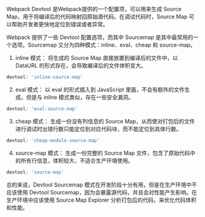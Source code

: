 Webpack Devtool 是Webpack提供的一个配置项，可以用来生成 Source Map，用于将编译后的代码映射回原始源代码。在调试代码时，Source Map 可以帮助开发者更快地定位到错误或者异常。

Webpack 提供了一些 Devtool 配置选项，而其中 Sourcemap 是其中最常用的一个选项。Sourcemap 又分为四种模式：inline、eval、cheap 和 source-map。

1. inline 模式：
将生成的 Source Map 直接放置到编译后的文件中，以 DataURL 的形式存在，会导致编译后的文件体积变大。
```js
devtool: 'inline-source-map'
```

2. eval 模式：
以 eval 的形式插入到 JavaScript 里面，不会有额外的文件生成，但是与 inline 模式类似，存在一些安全漏洞。
```js
devtool: 'eval-source-map'
```

3. cheap 模式：
生成一份没有列信息的 Source Map，从而使对打包后的文件进行调试时出错行数只能定位到对应代码块，而不能定位到具体行数。
```js
devtool: 'cheap-module-source-map'
```

4. source-map 模式：
生成一份完整的 Source Map 文件，包含了原始代码中的所有行信息，体积较大，不适合生产环境使用。
```js
devtool: 'source-map'
```

总的来说，Devtool Sourcemap 模式在开发阶段十分有用，但是在生产环境中不应该使用 Devtool Sourcemap，因为会暴露源代码，并且会对性能产生影响。在生产环境中应该使用 Source Map Explorer 分析打包后的代码，来优化代码体积和性能。